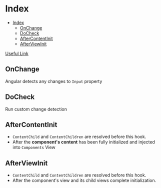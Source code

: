 # Index

- [Index](#index)
  - [OnChange](#onchange)
  - [DoCheck](#docheck)
  - [AfterContentInit](#aftercontentinit)
  - [AfterViewInit](#afterviewinit)

 [Useful Link](#https://www.tektutorialshub.com/angular/afterviewinit-afterviewchecked-aftercontentinit-aftercontentchecked-in-angular/)


## OnChange
Angular detects any changes to `Input` property


## DoCheck
Run custom change detection

## AfterContentInit
- `ContentChild` and `ContentChildren` are resolved before this hook. 
- After the **component's content** has been fully initialized and injected into `Components` View

## AfterViewInit
- `ContentChild` and `ContentChildren` are resolved before this hook.
- After the component's view and its child views complete initialization. 



